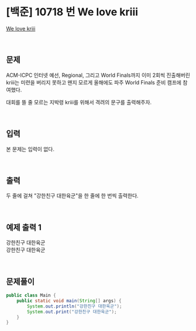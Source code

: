 # [백준] 10718 번 We love kriii

[We love kriii](https://www.acmicpc.net/problem/10718)

</br>

## 문제
ACM-ICPC 인터넷 예선, Regional, 그리고 World Finals까지 이미 2회씩 진출해버린 kriii는 미련을 버리지 못하고 왠지 모르게 올해에도 파주 World Finals 준비 캠프에 참여했다.

대회를 뜰 줄 모르는 지박령 kriii를 위해서 격려의 문구를 출력해주자.

</br>

## 입력
본 문제는 입력이 없다.

</br>

## 출력
두 줄에 걸쳐 "강한친구 대한육군"을 한 줄에 한 번씩 출력한다.

</br>

## 예제 출력 1
강한친구 대한육군 </br>
강한친구 대한육군

</br>

## 문제풀이

```java
public class Main {
    public static void main(String[] args) {
        System.out.println("강한친구 대한육군");
        System.out.print("강한친구 대한육군");
    }
}
```
